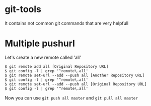 # git-tools
It contains not common git commands that are very helpfull

# Multiple pushurl
Let's create a new remote called 'all'
```
$ git remote add all [Original Repository URL]
$ git config -l | grep '^remote\.all'
$ git remote set-url --add --push all [Another Repository URL]
$ git config -l | grep '^remote\.all'
$ git remote set-url --add --push all [Original Repository URL]
$ git config -l | grep '^remote\.all'
```
Now you can use ```git push all master``` and ```git pull all master```
